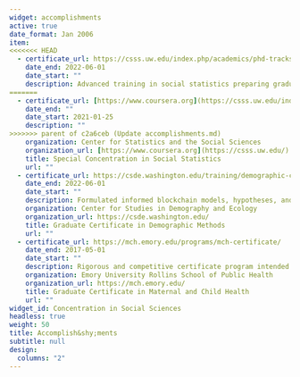 ```yaml
---
widget: accomplishments
active: true
date_format: Jan 2006
item:
<<<<<<< HEAD
  - certificate_url: https://csss.uw.edu/index.php/academics/phd-tracks
    date_end: 2022-06-01
    date_start: ""
    description: Advanced training in social statistics preparing graduate students for independent research and teaching careers in quantitative social sciences
=======
  - certificate_url: [https://www.coursera.org](https://csss.uw.edu/index.php/academics/phd-tracks)
    date_end: ""
    date_start: 2021-01-25
    description: ""
>>>>>>> parent of c2a6ceb (Update accomplishments.md)
    organization: Center for Statistics and the Social Sciences
    organization_url: [https://www.coursera.org](https://csss.uw.edu/)
    title: Special Concentration in Social Statistics
    url: ""
  - certificate_url: https://csde.washington.edu/training/demographic-certificate/
    date_end: 2022-06-01
    date_start: ""
    description: Formulated informed blockchain models, hypotheses, and use cases.
    organization: Center for Studies in Demography and Ecology 
    organization_url: https://csde.washington.edu/
    title: Graduate Certificate in Demographic Methods
    url: ""
  - certificate_url: https://mch.emory.edu/programs/mch-certificate/
    date_end: 2017-05-01
    date_start: ""
    description: Rigorous and competitive certificate program intended for students who are committed to the development and promotion of the Maternal and Child Health (MCH) field
    organization: Emory University Rollins School of Public Health
    organization_url: https://mch.emory.edu/
    title: Graduate Certificate in Maternal and Child Health
    url: ""
widget_id: Concentration in Social Sciences
headless: true
weight: 50
title: Accomplish&shy;ments
subtitle: null
design:
  columns: "2"
---
```

